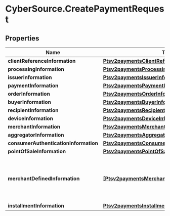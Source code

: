 # CyberSource.CreatePaymentRequest

## Properties
Name | Type | Description | Notes
------------ | ------------- | ------------- | -------------
**clientReferenceInformation** | [**Ptsv2paymentsClientReferenceInformation**](Ptsv2paymentsClientReferenceInformation.md) |  | [optional] 
**processingInformation** | [**Ptsv2paymentsProcessingInformation**](Ptsv2paymentsProcessingInformation.md) |  | [optional] 
**issuerInformation** | [**Ptsv2paymentsIssuerInformation**](Ptsv2paymentsIssuerInformation.md) |  | [optional] 
**paymentInformation** | [**Ptsv2paymentsPaymentInformation**](Ptsv2paymentsPaymentInformation.md) |  | [optional] 
**orderInformation** | [**Ptsv2paymentsOrderInformation**](Ptsv2paymentsOrderInformation.md) |  | [optional] 
**buyerInformation** | [**Ptsv2paymentsBuyerInformation**](Ptsv2paymentsBuyerInformation.md) |  | [optional] 
**recipientInformation** | [**Ptsv2paymentsRecipientInformation**](Ptsv2paymentsRecipientInformation.md) |  | [optional] 
**deviceInformation** | [**Ptsv2paymentsDeviceInformation**](Ptsv2paymentsDeviceInformation.md) |  | [optional] 
**merchantInformation** | [**Ptsv2paymentsMerchantInformation**](Ptsv2paymentsMerchantInformation.md) |  | [optional] 
**aggregatorInformation** | [**Ptsv2paymentsAggregatorInformation**](Ptsv2paymentsAggregatorInformation.md) |  | [optional] 
**consumerAuthenticationInformation** | [**Ptsv2paymentsConsumerAuthenticationInformation**](Ptsv2paymentsConsumerAuthenticationInformation.md) |  | [optional] 
**pointOfSaleInformation** | [**Ptsv2paymentsPointOfSaleInformation**](Ptsv2paymentsPointOfSaleInformation.md) |  | [optional] 
**merchantDefinedInformation** | [**[Ptsv2paymentsMerchantDefinedInformation]**](Ptsv2paymentsMerchantDefinedInformation.md) | The object containing the custom data that the merchant defines.  | [optional] 
**installmentInformation** | [**Ptsv2paymentsInstallmentInformation**](Ptsv2paymentsInstallmentInformation.md) |  | [optional] 


